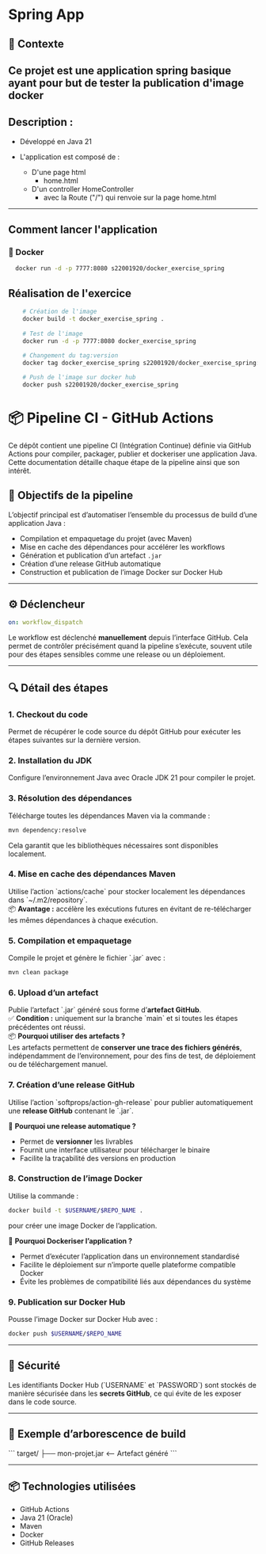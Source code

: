 # Spring App

## 🎯 Contexte

Ce projet est une application spring basique ayant pour but de tester la publication d'image docker
---

## Description :

- Développé en Java 21
  
- L'application est composé de :
    * D'une page html 
      * home.html
    * D'un controller HomeController 
       * avec la Route ("/") qui renvoie sur la page home.html
---

## Comment lancer l'application

### 🐋 Docker

```bash
  docker run -d -p 7777:8080 s22001920/docker_exercise_spring
```

## Réalisation de l'exercice 

```bash
    # Création de l'image
    docker build -t docker_exercise_spring .
    
    # Test de l'image
    docker run -d -p 7777:8080 docker_exercise_spring
    
    # Changement du tag:version 
    docker tag docker_exercise_spring s22001920/docker_exercise_spring:v1.0

    # Push de l'image sur docker hub
    docker push s22001920/docker_exercise_spring
```

# 📦 Pipeline CI - GitHub Actions

Ce dépôt contient une pipeline CI (Intégration Continue) définie via GitHub Actions pour compiler, packager, publier et dockeriser une application Java. Cette documentation détaille chaque étape de la pipeline ainsi que son intérêt.

## 🚀 Objectifs de la pipeline

L’objectif principal est d’automatiser l’ensemble du processus de build d’une application Java :
- Compilation et empaquetage du projet (avec Maven)
- Mise en cache des dépendances pour accélérer les workflows
- Génération et publication d’un artefact `.jar`
- Création d’une release GitHub automatique
- Construction et publication de l’image Docker sur Docker Hub

---

## ⚙️ Déclencheur

```yaml
on: workflow_dispatch
```

Le workflow est déclenché **manuellement** depuis l’interface GitHub. Cela permet de contrôler précisément quand la pipeline s’exécute, souvent utile pour des étapes sensibles comme une release ou un déploiement.

---

## 🔍 Détail des étapes

### 1. **Checkout du code**
Permet de récupérer le code source du dépôt GitHub pour exécuter les étapes suivantes sur la dernière version.

### 2. **Installation du JDK**
Configure l’environnement Java avec Oracle JDK 21 pour compiler le projet.

### 3. **Résolution des dépendances**
Télécharge toutes les dépendances Maven via la commande :
```bash
mvn dependency:resolve
```
Cela garantit que les bibliothèques nécessaires sont disponibles localement.

### 4. **Mise en cache des dépendances Maven**
Utilise l’action \`actions/cache\` pour stocker localement les dépendances dans \`~/.m2/repository\`.  
📦 **Avantage :** accélère les exécutions futures en évitant de re-télécharger les mêmes dépendances à chaque exécution.

### 5. **Compilation et empaquetage**
Compile le projet et génère le fichier \`.jar\` avec :
```bash
mvn clean package
```

### 6. **Upload d’un artefact**
Publie l’artefact \`.jar\` généré sous forme d’**artefact GitHub**.  
✅ **Condition :** uniquement sur la branche \`main\` et si toutes les étapes précédentes ont réussi.  
📦 **Pourquoi utiliser des artefacts ?**  
Les artefacts permettent de **conserver une trace des fichiers générés**, indépendamment de l’environnement, pour des fins de test, de déploiement ou de téléchargement manuel.

### 7. **Création d’une release GitHub**
Utilise l’action \`softprops/action-gh-release\` pour publier automatiquement une **release GitHub** contenant le \`.jar\`.

📌 **Pourquoi une release automatique ?**  
- Permet de **versionner** les livrables
- Fournit une interface utilisateur pour télécharger le binaire
- Facilite la traçabilité des versions en production

### 8. **Construction de l’image Docker**
Utilise la commande :
```bash
docker build -t $USERNAME/$REPO_NAME .
```
pour créer une image Docker de l’application.

🐳 **Pourquoi Dockeriser l’application ?**
- Permet d’exécuter l’application dans un environnement standardisé
- Facilite le déploiement sur n’importe quelle plateforme compatible Docker
- Évite les problèmes de compatibilité liés aux dépendances du système

### 9. **Publication sur Docker Hub**
Pousse l’image Docker sur Docker Hub avec :
```bash
docker push $USERNAME/$REPO_NAME
```
---

## 🔐 Sécurité

Les identifiants Docker Hub (\`USERNAME\` et \`PASSWORD\`) sont stockés de manière sécurisée dans les **secrets GitHub**, ce qui évite de les exposer dans le code source.

---

## 📁 Exemple d’arborescence de build

\`\`\`
target/
├── mon-projet.jar       <-- Artefact généré
\`\`\`

---

## 📦 Technologies utilisées

- GitHub Actions
- Java 21 (Oracle)
- Maven
- Docker
- GitHub Releases





